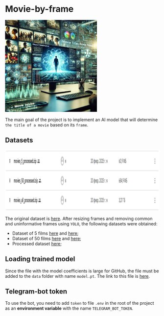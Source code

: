 # Movie-by-frame

<img src="images/preview.png" width="300" height="300" alt="">

The main goal of the project is to implement an AI model that will determine `the title of a movie` based on its `frame`.

## Datasets

<img src="images/dataset_screen.png" width="800" height="200" alt="">

The original dataset is [here](https://drive.google.com/file/d/1F3LXcQa8zeuJ7F963i4xr2FRGyIM70Cd/view?usp=sharing). After resizing frames and removing common and uninformative frames using `YOLO`, the following datasets were obtained:

* Dataset of 5 films [here](https://drive.google.com/file/d/1fVZGS58fs-yL5huS6ndM1XP6cq-PAGd8/view?usp=sharing) and [here](https://drive.google.com/file/d/19Qa3092ABX9rybKuyI8QLnE036DOf_Zo/view?usp=sharing);
* Dataset of 50 films [here](https://drive.google.com/file/d/1--6Q00HBevQp6shgiQMf9bvdIcP5i-e7/view?usp=sharing) and [here](https://drive.google.com/file/d/1-6OdfVbgSnfkzpY7JXLYU2sSOM5LDrjE/view?usp=sharing);
* Processed dataset [here](https://drive.google.com/file/d/1-AfgwyKszlHKuAUeqrApnq5A844IcIuR/view?usp=sharing);

## Loading trained model

Since the file with the model coefficients is large for GitHub, the file must be added to the `data` folder with name `model.pt`. The link to this file is [here](https://drive.google.com/file/d/1NPFkKQTDzdCaXKFcKEN_n1MyXcvJ21k-/view?usp=sharing).

## Telegram-bot token

To use the bot, you need to add `token` to file `.env` in the root of the project as an **environment variable** with the name `TELEGRAM_BOT_TOKEN`.
